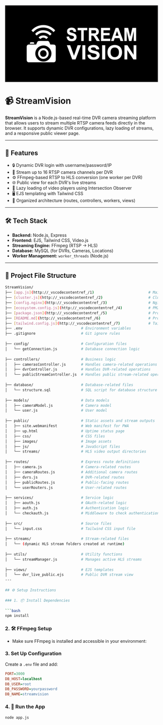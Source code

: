 ![Stream Vision](public/images/banner.svg)

# 📹 StreamVision

**StreamVision** is a Node.js-based real-time DVR camera streaming platform that allows users to stream multiple RTSP camera feeds directly in the browser. It supports dynamic DVR configurations, lazy loading of streams, and a responsive public viewer page.

---

## 🚀 Features

- 🔒 Dynamic DVR login with username/password/IP
- 🎥 Stream up to 16 RTSP camera channels per DVR
- ⚙️ FFmpeg-based RTSP to HLS conversion (one worker per DVR)
- 🌐 Public view for each DVR's live streams
- 🧠 Lazy loading of video players using Intersection Observer
- 🖥️ EJS templating with Tailwind CSS
- 📁 Organized architecture (routes, controllers, workers, views)

---

## 🛠️ Tech Stack

- **Backend:** Node.js, Express
- **Frontend:** EJS, Tailwind CSS, Video.js
- **Streaming Engine:** FFmpeg (RTSP → HLS)
- **Database:** MySQL (for DVRs, Cameras, Locations)
- **Worker Management:** `worker_threads` (Node.js)

---

## 📁 Project File Structure

```bash
StreamVision/
├── [app.js](http://_vscodecontentref_/1)                         # Main Express server
├── [cluster.js](http://_vscodecontentref_/2)                     # Cluster setup for multi-threaded server
├── [config.nginx](http://_vscodecontentref_/3)                   # Nginx configuration for reverse proxy
├── [ecosystem.config.js](http://_vscodecontentref_/4)            # PM2 process manager configuration
├── [package.json](http://_vscodecontentref_/5)                   # Project metadata and dependencies
├── [README.md](http://_vscodecontentref_/6)                      # Project documentation
├── [tailwind.config.js](http://_vscodecontentref_/7)             # Tailwind CSS configuration
├── .env                           # Environment variables
├── .gitignore                     # Git ignore rules

├── config/                        # Configuration files
│   └── getConnection.js           # Database connection logic

├── controllers/                   # Business logic
│   ├── camerasController.js       # Handles camera-related operations
│   ├── dvrController.js           # Handles DVR-related operations
│   └── publicStreamController.js  # Handles public stream-related operations

├── database/                      # Database-related files
│   └── structure.sql              # SQL script for database structure

├── models/                        # Data models
│   ├── cameraModel.js             # Camera model
│   └── user.js                    # User model

├── public/                        # Static assets and stream outputs
│   ├── site.webmanifest           # Web manifest for PWA
│   ├── up.html                    # Uptime status page
│   ├── css/                       # CSS files
│   ├── images/                    # Image assets
│   ├── js/                        # JavaScript files
│   └── streams/                   # HLS video output directories

├── routes/                        # Express route definitions
│   ├── camera.js                  # Camera-related routes
│   ├── cameraRoutes.js            # Additional camera routes
│   ├── dvrs.js                    # DVR-related routes
│   ├── publicRoutes.js            # Public-facing routes
│   └── userRouters.js             # User-related routes

├── services/                      # Service logic
│   ├── aouth.js                   # OAuth-related logic
│   ├── auth.js                    # Authentication logic
│   └── checkauth.js               # Middleware to check authentication

├── src/                           # Source files
│   └── input.css                  # Tailwind CSS input file

├── streams/                       # Stream-related files
│   └── (dynamic HLS stream folders created at runtime)

├── utils/                         # Utility functions
│   └── streamManager.js           # Manages active HLS streams

├── views/                         # EJS templates
│   └── dvr_live_public.ejs        # Public DVR stream view
---

## ⚙️ Setup Instructions

### 1. 📦 Install Dependencies

```bash 
npm install
```

### 2. 🛠️ FFmpeg Setup
- Make sure FFmpeg is installed and accessible in your environment:

### 3. Set Up Configuration

Create a `.env` file and add:

```ini
PORT=3000
DB_HOST=localhost
DB_USER=root
DB_PASSWORD=yourpassword
DB_NAME=streamvision

```

 ### 4. 🧠 Run the App
```bash 
node app.js
```
